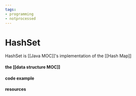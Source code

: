 ```yaml
---
tags:
- programming
- notprocessed
---
```

# HashSet

HashSet is [[Java MOC]]'s implementation of the [[Hash Map]]





#### the [[data structure MOC]]




#### code example





#### resources